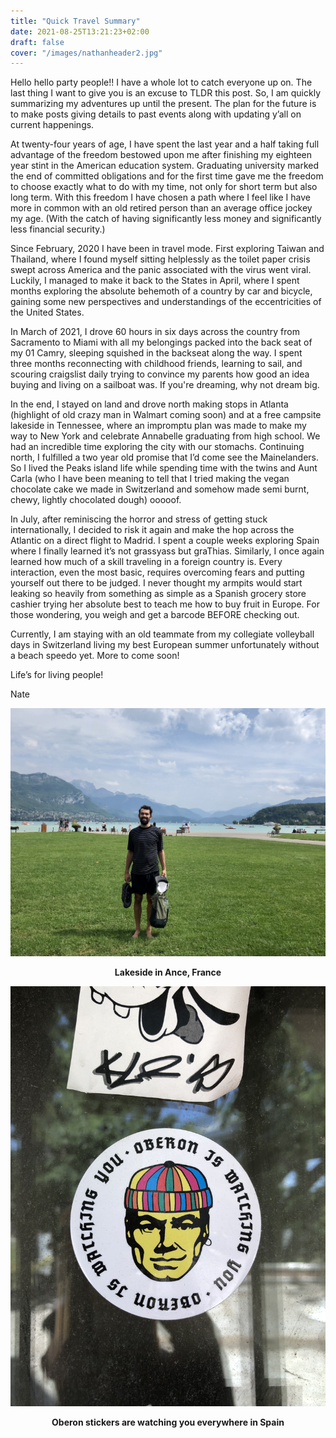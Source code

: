 ```yaml
---
title: "Quick Travel Summary"
date: 2021-08-25T13:21:23+02:00
draft: false
cover: "/images/nathanheader2.jpg"
---
```


Hello hello party people!! I have a whole lot to catch everyone up on. The last thing I want to give you is an excuse to TLDR this post. So, I am quickly summarizing my adventures up until the present. The plan for the future is to make posts giving details to past events along with updating y’all on current happenings.

At twenty-four years of age, I have spent the last year and a half taking full advantage of the freedom bestowed upon me after finishing my eighteen year stint in the American education system. Graduating university marked the end of committed obligations and for the first time gave me the freedom to choose exactly what to do with my time, not only for short term but also long term. With this freedom I have chosen a path where I feel like I have more in common with an old retired person than an average office jockey my age. (With the catch of having significantly less money and significantly less financial security.)

Since February, 2020 I have been in travel mode. First exploring Taiwan and Thailand, where I found myself sitting helplessly as the toilet paper crisis swept across America and the panic associated with the virus went viral. Luckily, I managed to make it back to the States in April, where I spent months exploring the absolute behemoth of a country by car and bicycle, gaining some new perspectives and understandings of the eccentricities of the United States.

In March of 2021, I drove 60 hours in six days across the country from Sacramento to Miami with all my belongings packed into the back seat of my 01 Camry, sleeping squished in the backseat along the way. I spent three months reconnecting with childhood friends, learning to sail, and scouring craigslist daily trying to convince my parents how good an idea buying and living on a sailboat was. If you're dreaming, why not dream big.

In the end, I stayed on land and drove north making stops in Atlanta (highlight of old crazy man in Walmart coming soon) and at a free campsite lakeside in Tennessee, where an impromptu plan was made to make my way to New York and celebrate Annabelle graduating from high school. We had an incredible time exploring the city with our stomachs. Continuing north, I fulfilled a two year old promise that I’d come see the Mainelanders. So I lived the Peaks island life while spending time with the twins and Aunt Carla (who I have been meaning to tell that I tried making the vegan chocolate cake we made in Switzerland and somehow made semi burnt, chewy, lightly chocolated dough) ooooof.

In July, after reminiscing the horror and stress of getting stuck internationally, I decided to risk it again and make the hop across the Atlantic on a direct flight to Madrid. I spent a couple weeks exploring Spain where I finally learned it’s not grassyass but graThias. Similarly, I once again learned how much of a skill traveling in a foreign country is. Every interaction, even the most basic, requires overcoming fears and putting yourself out there to be judged. I never thought my armpits would start leaking so heavily from something as simple as a Spanish grocery store cashier trying her absolute best to teach me how to buy fruit in Europe. For those wondering, you weigh and get a barcode BEFORE checking out.

Currently, I am staying with an old teammate from my collegiate volleyball days in Switzerland living my best European summer unfortunately without a beach speedo yet. More to come soon!

Life’s for living people!

Nate

![At the lake](/images/1EE6EA92-C450-40AF-8A15-8EFA6229B057.jpeg) 
<p style="text-align:center"><b>Lakeside in Ance, France</b></p>

![At the lake](/images/2043FF44-950F-40B0-8C02-395369EA4B58.jpeg) 
<p style="text-align:center"><b>Oberon stickers are watching you everywhere in Spain</b></p>